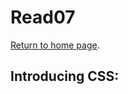 # Read07 

[Return to home page](https://momansi96.github.io/reading-notes/).

## Introducing CSS: 

